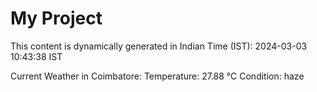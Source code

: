 # My Project

This content is dynamically generated in Indian Time (IST): 2024-03-03 10:43:38 IST


Current Weather in Coimbatore:
Temperature: 27.88 °C
Condition: haze
